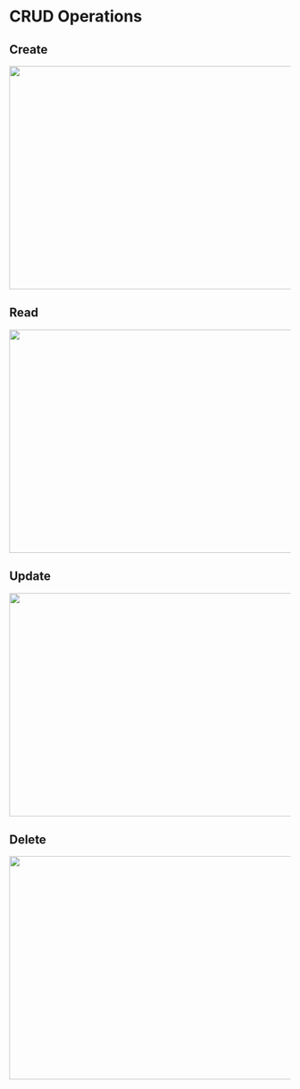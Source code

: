 # CRUD Operations

## Create
<img src="https://github.com/user-attachments/assets/2ed795cb-5bd9-466d-b5e7-610732dca6cd" width="800" height="400" />

## Read
<img src="https://github.com/user-attachments/assets/3d397b36-2588-4961-bd8b-547ba428162f" width="800" height="400" />

## Update
<img src="https://github.com/user-attachments/assets/0e3b821c-03fb-4f31-80ab-293152839ea2" width="800" height="400" />

## Delete
<img src="https://github.com/user-attachments/assets/6c026702-8325-44eb-98d7-f8c64524ee65" width="800" height="400" />
